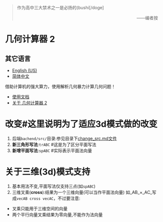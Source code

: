 > 作为高中三大禁术之一是必扬的(bushi[/doge]
> <p align="right">——编者按</p>

# 几何计算器 2

## 其它语言

* [English (US)](README.en.md)
* [简体中文](README.md)

借助计算机的强大算力，使用解析几何暴力计算几何问题！

- [使用文档](frontend/src/pages/docs.md)
- [关于 几何计算器 2](frontend/src/pages/about.md)
# 改变#这里说明为了适应3d模式做的改变

1. 后端`bachend/src/`目录:参见目录下[change_src.md文件](backend/src/change\_src.md)
2. **新三角形写法**:`trABC` #这是为了区分平面写法
3. **新增平面写法**:`spABC` #实际表示平面法向量
# 关于三维(3d)模式支持

1. 基本用法不变,平面写法仅支持三点(如`spABC`)
2. 三维叉乘(**cross**):结果为一个三维向量(可以当作平面法向量)
如_AB_×_AC_写成`vecAB cross vecAC`，不过要注意:
- 叉乘只能用于三维空间的向量
- 两个平行向量叉乘结果为零向量,不能作为法向量